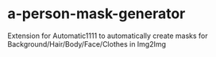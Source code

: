 # a-person-mask-generator
Extension for Automatic1111 to automatically create masks for Background/Hair/Body/Face/Clothes in Img2Img
